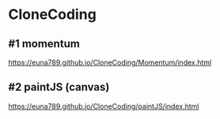 # CloneCoding

## #1 momentum
https://euna789.github.io/CloneCoding/Momentum/index.html

## #2 paintJS (canvas)
https://euna789.github.io/CloneCoding/paintJS/index.html
